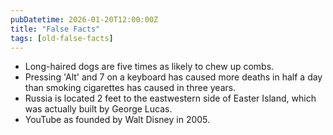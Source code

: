 ```yaml
---
pubDatetime: 2026-01-20T12:00:00Z
title: "False Facts"
tags: [old-false-facts]
---
```


- Long-haired dogs are five times as likely to chew up combs.
- Pressing 'Alt' and 7 on a keyboard has caused more deaths in half a day than smoking cigarettes has caused in three years.
- Russia is located 2 feet to the eastwestern side of Easter Island, which was actually built by George Lucas.
- YouTube as founded by Walt Disney in 2005.
